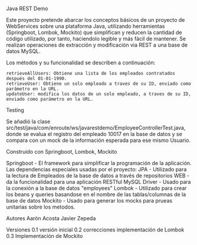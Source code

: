Java REST Demo 

Este proyecto pretende abarcar los conceptos básicos de un proyecto de WebServices sobre una plataforma Java, utilizando herramientas 
(Springboot, Lombok, Mockito) que simplifican y reducen la cantidad de código utilizado, por tanto, haciendolo legible y más fácil de 
mantener. Se realizan operaciones de extracción y modificación via REST a una base de datos MySQL.  
 
Los métodos y su funcionalidad se describen a continuación:

	retrieveAllUsers: Obtiene una lista de los empleados contratados después del 01-01-1990.
	retrieveUser: Obtiene un solo empleado a traves de su ID, enviado como parámetro en la URL.
	updateUser: modifica los datos de un solo empleado, a traves de su ID, enviado como parámetro en la URL.

Testing️

Se añadió la clase src/test/java/com/enroute/ws/javarestdemo/EmployeeControllerTest.java, donde se evalua el registro del empleado
10017 en la base de datos y se compara con un mock de la información esperada para ese mismo Usuario.

Construido con️ Springboot, Lombok, Mockito

Springboot - El framework para simplificar la programación de la aplicación. Las dependencias especiales usadas por el proyecto:
	JPA - Utilizado para la lectura de Empleados de la base de datos a través de repositorios
	WEB - da la funcionalidad para una aplicación RESTful
	MySQL Driver - Usado para la conexión a la base de datos "employees"
Lombok - Utilizado para crear los beans y queries basandose en el nombre de las tablas/columnas de la base de datos
Mockito - Usado para generar los mocks para prueas unitarias sobre los metodos.

Autores
Aarón Acosta
Javier Zepeda️

Versiones
0.1 versión inicial
0.2 
	correcciones
	implementación de Lombok
0.3 
	Implementación de Mockito
